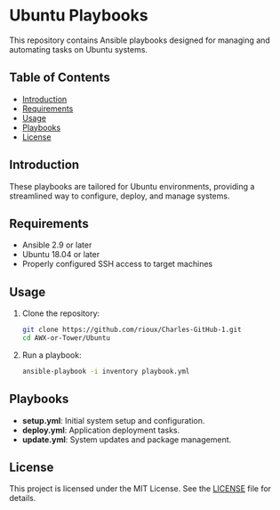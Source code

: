 # Ubuntu Playbooks

This repository contains Ansible playbooks designed for managing and automating tasks on Ubuntu systems.

## Table of Contents

- [Introduction](#introduction)
- [Requirements](#requirements)
- [Usage][def]
- [Playbooks](#playbooks)
- [License](#license)

## Introduction

These playbooks are tailored for Ubuntu environments, providing a streamlined way to configure, deploy, and manage systems.

## Requirements

- Ansible 2.9 or later
- Ubuntu 18.04 or later
- Properly configured SSH access to target machines

## Usage

1. Clone the repository:
    ```bash
    git clone https://github.com/rioux/Charles-GitHub-1.git
    cd AWX-or-Tower/Ubuntu
    ```

2. Run a playbook:
    ```bash
    ansible-playbook -i inventory playbook.yml
    ```

## Playbooks

- **setup.yml**: Initial system setup and configuration.
- **deploy.yml**: Application deployment tasks.
- **update.yml**: System updates and package management.

## License

This project is licensed under the MIT License. See the [LICENSE](LICENSE) file for details.

[def]: #usage